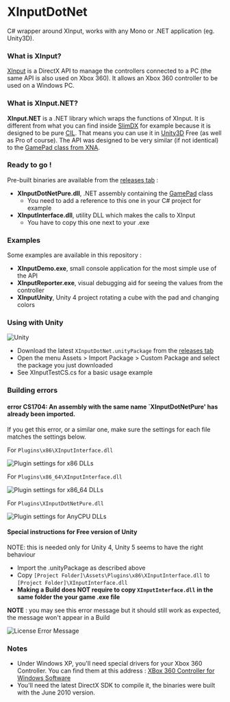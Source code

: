 XInputDotNet
============

C# wrapper around XInput, works with any Mono or .NET application (eg. Unity3D).

### What is XInput?

[XInput](http://msdn.microsoft.com/en-us/library/ee416996%28VS.85%29.aspx) is a DirectX API to manage the controllers connected to a PC (the same API is also used on Xbox 360). It allows an Xbox 360 controller to be used on a Windows PC.

### What is XInput.NET?

**XInput.NET** is a .NET library which wraps the functions of XInput. It is different from what you can find inside [SlimDX](http://slimdx.org/) for example because it is designed to be pure [CIL](http://en.wikipedia.org/wiki/Common_Intermediate_Language). That means you can use it in [Unity3D](http://unity3d.com/) Free (as well as Pro of course). The API was designed to be very similar (if not identical) to the [GamePad class from XNA](http://msdn.microsoft.com/en-us/library/microsoft.xna.framework.input.gamepad.aspx).

### Ready to go !

Pre-built binaries are available from the [releases tab](https://github.com/speps/XInputDotNet/releases) :

* **XInputDotNetPure.dll**, .NET assembly containing the [GamePad](http://msdn.microsoft.com/en-us/library/microsoft.xna.framework.input.gamepad.aspx) class
    - You need to add a reference to this one in your C# project for example
* **XInputInterface.dll**, utility DLL which makes the calls to XInput
    - You have to copy this one next to your .exe

### Examples

Some examples are available in this repository :

* **XInputDemo.exe**, small console application for the most simple use of the API
* **XInputReporter.exe**, visual debugging aid for seeing the values from the controller
* **XInputUnity**, Unity 4 project rotating a cube with the pad and changing colors

### Using with Unity

![Unity](https://raw.github.com/speps/XInputDotNet/master/Screenshot.jpg)

* Download the latest `XInputDotNet.unityPackage` from the [releases tab](https://github.com/speps/XInputDotNet/releases)
* Open the menu Assets > Import Package > Custom Package and select the package you just downloaded
* See XInputTestCS.cs for a basic usage example

### Building errors

#### error CS1704: An assembly with the same name `XInputDotNetPure' has already been imported.

If you get this error, or a similar one, make sure the settings for each file matches the settings below.

For `Plugins\x86\XInputInterface.dll`

![Plugin settings for x86 DLLs](https://raw.github.com/speps/XInputDotNet/master/SettingsX86.jpg)

For `Plugins\x86_64\XInputInterface.dll`

![Plugin settings for x86_64 DLLs](https://raw.github.com/speps/XInputDotNet/master/SettingsX64.jpg)

For `Plugins\XInputDotNetPure.dll`

![Plugin settings for AnyCPU DLLs](https://raw.github.com/speps/XInputDotNet/master/SettingsAnyCPU.jpg)

#### <a name="free"></a>Special instructions for Free version of Unity

NOTE: this is needed only for Unity 4, Unity 5 seems to have the right behaviour

* Import the .unityPackage as described above
* Copy `[Project Folder]\Assets\Plugins\x86\XInputInterface.dll` to `[Project Folder]\XInputInterface.dll`
* **Making a Build does NOT require to copy `XInputInterface.dll` in the same folder the your game .exe file**

**NOTE** : you may see this error message but it should still work as expected, the message won't appear in a Build

![License Error Message](https://raw.github.com/speps/XInputDotNet/master/LicenseError.jpg)

### Notes

* Under Windows XP, you'll need special drivers for your Xbox 360 Controller. You can find them at this address : [XBox 360 Controller for Windows Software](http://www.microsoft.com/en-us/download/details.aspx?id=34001)
* You'll need the latest DirectX SDK to compile it, the binaries were built with the June 2010 version.
